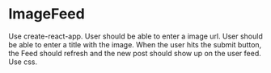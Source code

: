 # ImageFeed
Use create-react-app.
User should be able to enter a image url.
User should be able to enter a title with the image.
When the user hits the submit button, the Feed should refresh and the new post should show up on the user feed.
Use css.
